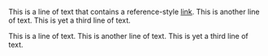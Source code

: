 This is a line of text that contains a reference-style [link][1].
This is another line of text.
This is yet a third line of text.

[1]: http://www.example.com
"This is a title"
This is a line of text.
This is another line of text.
This is yet a third line of text.
